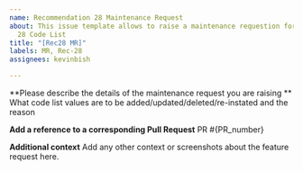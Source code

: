 ```yaml
---
name: Recommendation 28 Maintenance Request
about: This issue template allows to raise a maintenance requestion for Recommendation
  28 Code List
title: "[Rec28 MR]"
labels: MR, Rec-28
assignees: kevinbish

---
```


**Please describe the details of the maintenance request you are raising **
What code list values are to be added/updated/deleted/re-instated and the reason

**Add a reference to a corresponding Pull Request**
PR #{PR_number}

**Additional context**
Add any other context or screenshots about the feature request here.
